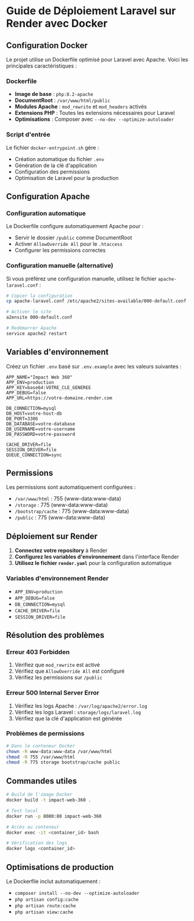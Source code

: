 # Guide de Déploiement Laravel sur Render avec Docker

## Configuration Docker

Le projet utilise un Dockerfile optimisé pour Laravel avec Apache. Voici les principales caractéristiques :

### Dockerfile
- **Image de base** : `php:8.2-apache`
- **DocumentRoot** : `/var/www/html/public`
- **Modules Apache** : `mod_rewrite` et `mod_headers` activés
- **Extensions PHP** : Toutes les extensions nécessaires pour Laravel
- **Optimisations** : Composer avec `--no-dev --optimize-autoloader`

### Script d'entrée
Le fichier `docker-entrypoint.sh` gère :
- Création automatique du fichier `.env`
- Génération de la clé d'application
- Configuration des permissions
- Optimisation de Laravel pour la production

## Configuration Apache

### Configuration automatique
Le Dockerfile configure automatiquement Apache pour :
- Servir le dossier `/public` comme DocumentRoot
- Activer `AllowOverride All` pour le `.htaccess`
- Configurer les permissions correctes

### Configuration manuelle (alternative)
Si vous préférez une configuration manuelle, utilisez le fichier `apache-laravel.conf` :

```bash
# Copier la configuration
cp apache-laravel.conf /etc/apache2/sites-available/000-default.conf

# Activer le site
a2ensite 000-default.conf

# Redémarrer Apache
service apache2 restart
```

## Variables d'environnement

Créez un fichier `.env` basé sur `.env.example` avec les valeurs suivantes :

```env
APP_NAME="Impact Web 360"
APP_ENV=production
APP_KEY=base64:VOTRE_CLE_GENEREE
APP_DEBUG=false
APP_URL=https://votre-domaine.render.com

DB_CONNECTION=mysql
DB_HOST=votre-host-db
DB_PORT=3306
DB_DATABASE=votre-database
DB_USERNAME=votre-username
DB_PASSWORD=votre-password

CACHE_DRIVER=file
SESSION_DRIVER=file
QUEUE_CONNECTION=sync
```

## Permissions

Les permissions sont automatiquement configurées :
- `/var/www/html` : 755 (www-data:www-data)
- `/storage` : 775 (www-data:www-data)
- `/bootstrap/cache` : 775 (www-data:www-data)
- `/public` : 775 (www-data:www-data)

## Déploiement sur Render

1. **Connectez votre repository** à Render
2. **Configurez les variables d'environnement** dans l'interface Render
3. **Utilisez le fichier `render.yaml`** pour la configuration automatique

### Variables d'environnement Render
- `APP_ENV=production`
- `APP_DEBUG=false`
- `DB_CONNECTION=mysql`
- `CACHE_DRIVER=file`
- `SESSION_DRIVER=file`

## Résolution des problèmes

### Erreur 403 Forbidden
1. Vérifiez que `mod_rewrite` est activé
2. Vérifiez que `AllowOverride All` est configuré
3. Vérifiez les permissions sur `/public`

### Erreur 500 Internal Server Error
1. Vérifiez les logs Apache : `/var/log/apache2/error.log`
2. Vérifiez les logs Laravel : `storage/logs/laravel.log`
3. Vérifiez que la clé d'application est générée

### Problèmes de permissions
```bash
# Dans le conteneur Docker
chown -R www-data:www-data /var/www/html
chmod -R 755 /var/www/html
chmod -R 775 storage bootstrap/cache public
```

## Commandes utiles

```bash
# Build de l'image Docker
docker build -t impact-web-360 .

# Test local
docker run -p 8080:80 impact-web-360

# Accès au conteneur
docker exec -it <container_id> bash

# Vérification des logs
docker logs <container_id>
```

## Optimisations de production

Le Dockerfile inclut automatiquement :
- `composer install --no-dev --optimize-autoloader`
- `php artisan config:cache`
- `php artisan route:cache`
- `php artisan view:cache` 